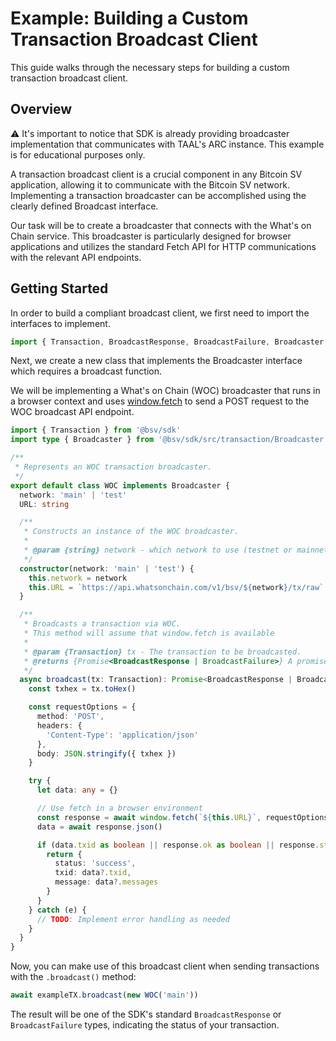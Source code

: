 # Example: Building a Custom Transaction Broadcast Client

This guide walks through the necessary steps for building a custom transaction broadcast client.

## Overview

⚠️ It's important to notice that SDK is already providing broadcaster implementation that communicates with TAAL's ARC instance. This example is for educational purposes only.

A transaction broadcast client is a crucial component in any Bitcoin SV application, allowing it to communicate with the Bitcoin SV network. Implementing a transaction broadcaster can be accomplished using the clearly defined Broadcast interface.

Our task will be to create a broadcaster that connects with the What's on Chain service. This broadcaster is particularly designed for browser applications and utilizes the standard Fetch API for HTTP communications with the relevant API endpoints.

## Getting Started

In order to build a compliant broadcast client, we first need to import the interfaces to implement.

```ts
import { Transaction, BroadcastResponse, BroadcastFailure, Broadcaster } from '@bsv/sdk'
```

Next, we create a new class that implements the Broadcaster interface which requires a broadcast function. 

We will be implementing a What's on Chain (WOC) broadcaster that runs in a browser context and uses [window.fetch](https://developer.mozilla.org/en-US/docs/Web/API/Fetch_API) to send a POST request to the WOC broadcast API endpoint.

```ts
import { Transaction } from '@bsv/sdk'
import type { Broadcaster } from '@bsv/sdk/src/transaction/Broadcaster'

/**
 * Represents an WOC transaction broadcaster.
 */
export default class WOC implements Broadcaster {
  network: 'main' | 'test'
  URL: string

  /**
   * Constructs an instance of the WOC broadcaster.
   *
   * @param {string} network - which network to use (testnet or mainnet)
   */
  constructor(network: 'main' | 'test') {
    this.network = network
    this.URL = `https://api.whatsonchain.com/v1/bsv/${network}/tx/raw`
  }

  /**
   * Broadcasts a transaction via WOC.
   * This method will assume that window.fetch is available
   *
   * @param {Transaction} tx - The transaction to be broadcasted.
   * @returns {Promise<BroadcastResponse | BroadcastFailure>} A promise that resolves to either a success or failure response.
   */
  async broadcast(tx: Transaction): Promise<BroadcastResponse | BroadcastFailure> {
    const txhex = tx.toHex()

    const requestOptions = {
      method: 'POST',
      headers: {
        'Content-Type': 'application/json'
      },
      body: JSON.stringify({ txhex })
    }

    try {
      let data: any = {}

      // Use fetch in a browser environment
      const response = await window.fetch(`${this.URL}`, requestOptions)
      data = await response.json()

      if (data.txid as boolean || response.ok as boolean || response.status === 200) {
        return {
          status: 'success',
          txid: data?.txid,
          message: data?.messages
        }
      }
    } catch (e) {
      // TODO: Implement error handling as needed
    }
  }
}
```

Now, you can make use of this broadcast client when sending transactions with the `.broadcast()` method:

```typescript
await exampleTX.broadcast(new WOC('main'))
```

The result will be one of the SDK's standard `BroadcastResponse` or `BroadcastFailure` types, indicating the status of your transaction.
